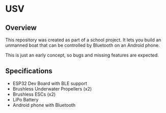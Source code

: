 # USV

## Overview

This repository was created as part of a school project. It lets you build an unmanned boat that can be controlled by Bluetooth on an Android phone.

This is just an early concept, so bugs and missing features are expected.

## Specifications

- ESP32 Dev Board with BLE support
- Brushless Underwater Propellers (x2)
- Brushless ESCs (x2)
- LiPo Battery
- Android phone with Bluetooth